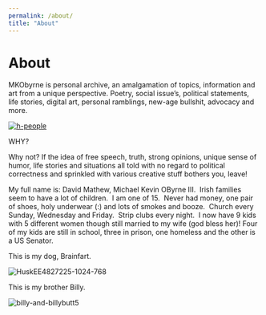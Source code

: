 ```yaml
---
permalink: /about/
title: "About"
---
```


# About

MKObyrne is personal archive, an amalgamation of topics, information and art from a unique perspective. Poetry, social issue’s, political statements, life stories, digital art, personal ramblings, new-age bullshit, advocacy and more.     

[![h-people](https://mkbyrnes.files.wordpress.com/2015/06/h-people.jpg?w=199&h=249)](https://mkbyrnes.files.wordpress.com/2015/06/h-people.jpg)
 
WHY?

Why not? If the idea of free speech, truth, strong opinions, unique sense of humor, life stories and situations all told with no regard to political correctness and sprinkled with various creative stuff bothers you, leave!

My full name is: David Mathew, Michael Kevin OByrne III.  Irish families seem to have a lot of children.  I am one of 15.  Never had money, one pair of shoes, holy underwear (:) and lots of smokes and booze.  Church every Sunday, Wednesday and Friday.  Strip clubs every night.  I now have 9 kids with 5 different women though still married to my wife (god bless her)! Four of my kids are still in school, three in prison, one homeless and the other is a US Senator.

This is my dog, Brainfart.

![HuskEE4827225-1024-768](https://mkbyrnes.files.wordpress.com/2015/06/huskee4827225-1024-768.jpg?w=300&h=225)

This is my brother Billy.

![billy-and-billybutt5](https://mkbyrnes.files.wordpress.com/2015/06/bevis-and-butthead5.jpg?w=201&h=300)
